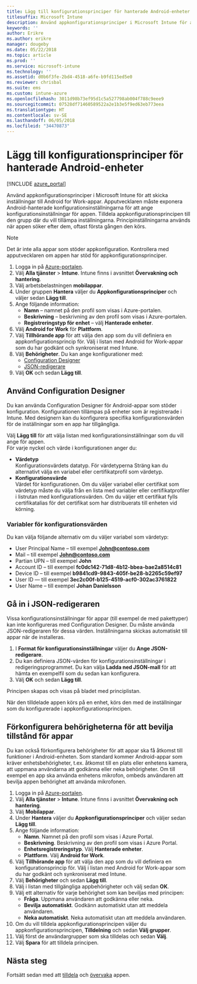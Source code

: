 ```yaml
---
title: Lägg till konfigurationsprinciper för hanterade Android-enheter
titlesuffix: Microsoft Intune
description: Använd appkonfigurationsprinciper i Microsoft Intune för att skicka inställningar när användarna kör en Android for Work-app.
keywords: ''
author: Erikre
ms.author: erikre
manager: dougeby
ms.date: 05/22/2018
ms.topic: article
ms.prod: ''
ms.service: microsoft-intune
ms.technology: ''
ms.assetid: d0b6f3fe-2bd4-4518-a6fe-b9fd115ed5e0
ms.reviewer: chrisbal
ms.suite: ems
ms.custom: intune-azure
ms.openlocfilehash: 3011d98b73ef95d1c5a527798ab004f788c9eee9
ms.sourcegitcommit: 07528df71460589522a2e1b3e5f9ed63eb773eea
ms.translationtype: HT
ms.contentlocale: sv-SE
ms.lasthandoff: 06/05/2018
ms.locfileid: "34470873"
---
```

# <a name="add-app-configuration-policies-for-managed-android-devices"></a>Lägg till konfigurationsprinciper för hanterade Android-enheter

[!INCLUDE [azure_portal](./includes/azure_portal.md)]

Använd appkonfigurationsprinciper i Microsoft Intune för att skicka inställningar till Android for Work-appar. Apputvecklaren måste exponera Android-hanterade konfigurationsinställningarna för att ange konfigurationsinställningar för appen. Tilldela appkonfigurationsprincipen till den grupp där du vill tillämpa inställningarna.  Principinställningarna används när appen söker efter dem, oftast första gången den körs.

> [!Note]  
> Det är inte alla appar som stöder appkonfiguration. Kontrollera med apputvecklaren om appen har stöd för appkonfigurationsprinciper.

1. Logga in på [Azure-portalen](https://portal.azure.com).
2. Välj **Alla tjänster** > **Intune**. Intune finns i avsnittet **Övervakning och hantering**.
3. Välj arbetsbelastningen **mobilappar**.
4. Under gruppen **Hantera** väljer du **Appkonfigurationsprinciper** och väljer sedan **Lägg till**.
5. Ange följande information:
    - **Namn** – namnet på den profil som visas i Azure-portalen.
    - **Beskrivning** – beskrivning av den profil som visas i Azure-portalen.
    - **Registreringstyp för enhet** – välj **Hanterade enheter**.
6. Välj **Android for Work** för **Plattform**.
7. Välj **Tillhörande app** för att välja den app som du vill definiera en appkonfigurationsprincip för. Välj i listan med Android for Work-appar som du har godkänt och synkroniserat med Intune.
8. Välj **Behörigheter**. Du kan ange konfigurationer med:
    - [Configuration Designer](#Use-the-configuration-designer)
    - [JSON-redigerare](#Enter-the-JSON-editor)
9. Välj **OK** och sedan **Lägg till**.

## <a name="use-the-configuration-designer"></a>Använd Configuration Designer

Du kan använda Configuration Designer för Android-appar som stöder konfiguration. Konfigurationen tillämpas på enheter som är registrerade i Intune. Med designern kan du konfigurera specifika konfigurationsvärden för de inställningar som en app har tillgängliga.

Välj **Lägg till** för att välja listan med konfigurationsinställningar som du vill ange för appen.  
För varje nyckel och värde i konfigurationen anger du:

  - **Värdetyp**  
    Konfigurationsvärdets datatyp. För värdetyperna Sträng kan du alternativt välja en variabel eller certifikatprofil som värdetyp.
  - **Konfigurationsvärde**  
    Värdet för konfigurationen. Om du väljer variabel eller certifikat som värdetyp måste du välja från en lista med variabler eller certifikatprofiler i listrutan med konfigurationsvärden.  Om du väljer ett certifikat fylls certifikatalias för det certifikat som har distribuerats till enheten vid körning.
    
### <a name="supported-variables-for-configuration-values"></a>Variabler för konfigurationsvärden

Du kan välja följande alternativ om du väljer variabel som värdetyp:
- User Principal Name – till exempel **John@contoso.com**
- Mail – till exempel **John@contoso.com**
- Partian UPN – till exempel **John**
- Account ID – till exempel **fc0dc142-71d8-4b12-bbea-bae2a8514c81**
- Device ID – till exempel **b9841cd9-9843-405f-be28-b2265c59ef97**
- User ID — till exempel **3ec2c00f-b125-4519-acf0-302ac3761822**
- User Name – till exempel **Johan Danielsson**


## <a name="enter-the-json-editor"></a>Gå in i JSON-redigeraren

Vissa konfigurationsinställningar för appar (till exempel de med pakettyper) kan inte konfigureras med Configuration Designer. Du måste använda JSON-redigeraren för dessa värden. Inställningarna skickas automatiskt till appar när de installeras.

1. I **Format för konfigurationsinställningar** väljer du **Ange JSON-redigerare**.
2. Du kan definiera JSON-värden för konfigurationsinställningar i redigeringsprogrammet. Du kan välja **Ladda ned JSON-mall** för att hämta en exempelfil som du sedan kan konfigurera.
3. Välj **OK** och sedan **Lägg till**.

Principen skapas och visas på bladet med principlistan.

När den tilldelade appen körs på en enhet, körs den med de inställningar som du konfigurerade i appkonfigurationsprincipen.

## <a name="preconfigure-the-permissions-grant-state-for-apps"></a>Förkonfigurera behörigheterna för att bevilja tillstånd för appar

Du kan också förkonfigurera behörigheter för att appar ska få åtkomst till funktioner i Android-enheten. Som standard kommer Android-appar som kräver enhetsbehörigheter, t.ex. åtkomst till en plats eller enhetens kamera, att uppmana användarna att godkänna eller neka behörigheter. Om till exempel en app ska använda enhetens mikrofon, ombeds användaren att bevilja appen behörighet att använda mikrofonen.

1. Logga in på [Azure-portalen](https://portal.azure.com).
2. Välj **Alla tjänster** > **Intune**. Intune finns i avsnittet **Övervakning och hantering**.
3. Välj **Mobilappar**.
3. Under **Hantera** väljer du **Appkonfigurationsprinciper** och väljer sedan **Lägg till**.
4. Ange följande information:
    - **Namn**. Namnet på den profil som visas i Azure Portal.
    - **Beskrivning**. Beskrivning av den profil som visas i Azure Portal.
    - **Enhetsregistreringstyp**. Välj **Hanterade enheter**.
    - **Plattform**. Välj **Android for Work**.
5. Välj **Tillhörande app** för att välja den app som du vill definiera en konfigurationsprincip för. Välj i listan med Android for Work-appar som du har godkänt och synkroniserat med Intune.
6. Välj **Behörigheter** och sedan **Lägg till**.
7. Välj i listan med tillgängliga appbehörigheter och välj sedan **OK**.
8. Välj ett alternativ för varje behörighet som kan beviljas med principen:
    - **Fråga**. Uppmana användaren att godkänna eller neka.
    - **Bevilja automatiskt**. Godkänn automatiskt utan att meddela användaren.
    - **Neka automatiskt**. Neka automatiskt utan att meddela användaren.
9. Om du vill tilldela appkonfigurationsprincipen väljer du appkonfigurationsprincipen, **Tilldelning** och sedan **Välj grupper**.
10. Välj först de användargrupper som ska tilldelas och sedan **Välj**.
11. Välj **Spara** för att tilldela principen.

## <a name="next-steps"></a>Nästa steg

Fortsätt sedan med att [tilldela](apps-deploy.md) och [övervaka](apps-monitor.md) appen.

